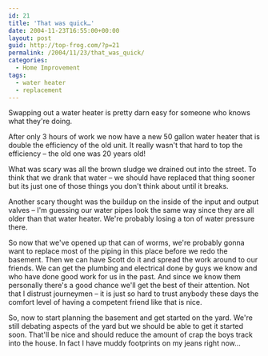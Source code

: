 ```yaml
---
id: 21
title: 'That was quick…'
date: 2004-11-23T16:55:00+00:00
layout: post
guid: http://top-frog.com/?p=21
permalink: /2004/11/23/that_was_quick/
categories:
  - Home Improvement
tags:
  - water heater
  - replacement
---
```

Swapping out a water heater is pretty darn easy for someone who knows what they're doing.

After only 3 hours of work we now have a new 50 gallon water heater that is double the efficiency of the old unit. It really wasn't that hard to top the efficiency – the old one was 20 years old!

What was scary was all the brown sludge we drained out into the street. To think that we drank that water – we should have replaced that thing sooner but its just one of those things you don't think about until it breaks.

Another scary thought was the buildup on the inside of the input and output valves – I'm guessing our water pipes look the same way since they are all older than that water heater. We're probably losing a ton of water pressure there.

So now that we've opened up that can of worms, we're probably gonna want to replace most of the piping in this place before we redo the basement. Then we can have Scott do it and spread the work around to our friends. We can get the plumbing and electrical done by guys we know and who have done good work for us in the past. And since we know them personally there's a good chance we'll get the best of their attention. Not that I distrust journeymen – it is just so hard to trust anybody these days the comfort level of having a competent friend like that is nice.

So, now to start planning the basement and get started on the yard. We're still debating aspects of the yard but we should be able to get it started soon. That'll be nice and should reduce the amount of crap the boys track into the house. In fact I have muddy footprints on my jeans right now…
